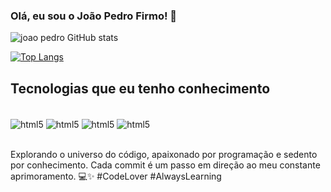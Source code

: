 
### Olá, eu sou o João Pedro Firmo! 🤚

![joao pedro GitHub stats](https://github-readme-stats.vercel.app/api?username=jpfirmo&show_icons=true&theme=dracula)

[![Top Langs](https://github-readme-stats.vercel.app/api/top-langs/?username=jpfirmo)](https://github.com/anuraghazra/github-readme-stats)

## Tecnologias que eu tenho conhecimento

<div style="display: inline_block"><br/>
    <img align="center" alt="html5" src="https://img.shields.io/badge/Python-3776AB?style=for-the-badge&logo=python&logoColor=yellow" />
    <img align="center" alt="html5" src="https://img.shields.io/badge/Java-ED8B00?style=for-the-badge&logo=openjdk&logoColor=white" />
    <img align="center" alt="html5" src="https://img.shields.io/badge/PHP-777BB4?style=for-the-badge&logo=php&logoColor=white" />
    <img align="center" alt="html5" src="https://img.shields.io/badge/MySQL-00000F?style=for-the-badge&logo=mysql&logoColor=white" />
</div><br/>

Explorando o universo do código, apaixonado por programação e sedento por conhecimento. Cada commit é um passo em direção ao meu constante aprimoramento. 💻✨ #CodeLover #AlwaysLearning


